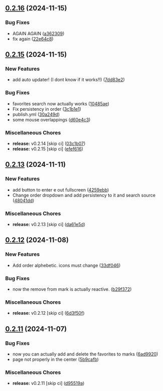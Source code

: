 ## [0.2.16](https://github.com/manga-you-know/desktop/compare/v0.2.15...v0.2.16) (2024-11-15)


### Bug Fixes

* AGAIN AGAIN ([a362309](https://github.com/manga-you-know/desktop/commit/a362309c03af7df8c919cf066d10b508a65fe189))
* fix again ([22e64c8](https://github.com/manga-you-know/desktop/commit/22e64c87911901c6ae6e1c990d7c17e665bcb876))

## [0.2.15](https://github.com/manga-you-know/desktop/compare/v0.2.13...v0.2.15) (2024-11-15)


### New Features

* add auto updater! (I dont know if it works!!) ([7dd83e2](https://github.com/manga-you-know/desktop/commit/7dd83e2d59667c00551c54d619ffa394b380b08f))


### Bug Fixes

* favorites search now actually works ([10485ae](https://github.com/manga-you-know/desktop/commit/10485aebdf4f14d05618325f06a7ce586184380a))
* Fix persistency in order ([3c1b1e1](https://github.com/manga-you-know/desktop/commit/3c1b1e1c92baad141d66185591bac6007d97d6ef))
* publish.yml ([30a249d](https://github.com/manga-you-know/desktop/commit/30a249d4fc43c8e42da2a1e22c99e421347e5b75))
* some mouse overlappings ([d60e4c3](https://github.com/manga-you-know/desktop/commit/d60e4c38c4b5b8f53db71eba6f45e342569b2e1a))


### Miscellaneous Chores

* **release:** v0.2.14 [skip ci] ([03c1b07](https://github.com/manga-you-know/desktop/commit/03c1b078fdcf08ebf39f73e2e16b27753971fd77))
* **release:** v0.2.15 [skip ci] ([efef616](https://github.com/manga-you-know/desktop/commit/efef616a139718948e3922b93fa8150b706ce8eb))

## [0.2.13](https://github.com/manga-you-know/desktop/compare/v0.2.12...v0.2.13) (2024-11-11)


### New Features

* add button to enter e out fullscreen ([4259ebb](https://github.com/manga-you-know/desktop/commit/4259ebb5fa3683054c936b25bb8bf64d99c21a8e))
* Change order dropdown and add persistency to it and search source ([48041dd](https://github.com/manga-you-know/desktop/commit/48041dd5e95619cf8406c7f7afebab519a874de8))


### Miscellaneous Chores

* **release:** v0.2.13 [skip ci] ([da61e5d](https://github.com/manga-you-know/desktop/commit/da61e5d177f2f28e80b0cdc12b70c8ef27de4ccc))

## [0.2.12](https://github.com/manga-you-know/desktop/compare/v0.2.11...v0.2.12) (2024-11-08)


### New Features

* Add order alphebetic. icons must change ([33df046](https://github.com/manga-you-know/desktop/commit/33df046f4daf8fbe4017e2ce6fb443db93b2e92e))


### Bug Fixes

* now the remove from mark is actually reactive. ([b29f372](https://github.com/manga-you-know/desktop/commit/b29f372719a564131490cbcefd7c780cb480b27c))


### Miscellaneous Chores

* **release:** v0.2.12 [skip ci] ([6d3f50f](https://github.com/manga-you-know/desktop/commit/6d3f50f858ec25e3b1d723fe8f7756e45df71d62))

## [0.2.11](https://github.com/manga-you-know/desktop/compare/v0.2.10...v0.2.11) (2024-11-07)


### Bug Fixes

* now you can actually add and delete the favorites to marks ([6ad9920](https://github.com/manga-you-know/desktop/commit/6ad9920d6019956c70d19a75d517b0e36a90ff17))
* page not properly in the center ([5b9cafb](https://github.com/manga-you-know/desktop/commit/5b9cafb26c579d62dfc4e4f282ad19820624167e))


### Miscellaneous Chores

* **release:** v0.2.11 [skip ci] ([d95519a](https://github.com/manga-you-know/desktop/commit/d95519a9103f1a560e60360d8824c1a0bcf2c52f))

